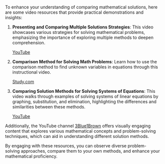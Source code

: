 To enhance your understanding of comparing mathematical solutions, here are some video resources that provide practical demonstrations and insights:

1. **Presenting and Comparing Multiple Solutions Strategies**: This video showcases various strategies for solving mathematical problems, emphasizing the importance of exploring multiple methods to deepen comprehension.
    
    [YouTube](https://www.youtube.com/watch?v=zs5eJFQMrmY&utm_source=chatgpt.com)
    
2. **Comparison Method for Solving Math Problems**: Learn how to use the comparison method to find unknown variables in equations through this instructional video.
    
    [Study.com](https://study.com/academy/lesson/video/comparison-method-for-solving-math-problems.html?utm_source=chatgpt.com)
    
3. **Comparing Solution Methods for Solving Systems of Equations**: This video walks through examples of solving systems of linear equations by graphing, substitution, and elimination, highlighting the differences and similarities between these methods.
    
    [YouTube](https://www.youtube.com/watch?v=3xJ_fYHV4-Y&utm_source=chatgpt.com)
    

Additionally, the YouTube channel [3Blue1Brown](https://www.3blue1brown.com/) offers visually engaging content that explores various mathematical concepts and problem-solving techniques, which can aid in understanding different solution methods.

By engaging with these resources, you can observe diverse problem-solving approaches, compare them to your own methods, and enhance your mathematical proficiency.